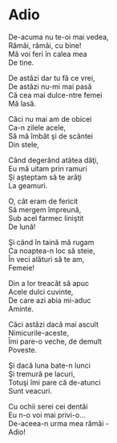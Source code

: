 Adio
====

De-acuma nu te-oi mai vedea,  
Rămâi, rămâi, cu bine!  
Mă voi feri în calea mea  
De tine.

De astăzi dar tu fă ce vrei,  
De astăzi nu-mi mai pasă  
Că cea mai dulce-ntre femei  
Mă lasă.

Căci nu mai am de obicei  
Ca-n zilele acele,  
Să mă îmbăt şi de scântei  
Din stele,

Când degerând atâtea dăţi,  
Eu mă uitam prin ramuri  
Şi aşteptam să te arăţi  
La geamuri.

O, cât eram de fericit  
Să mergem împreună,  
Sub acel farmec liniştit  
De lună!

Şi când în taină mă rugam  
Ca noaptea-n loc să steie,  
În veci alături să te am,  
Femeie!

Din a lor treacăt să apuc  
Acele dulci cuvinte,  
De care azi abia mi-aduc  
Aminte.

Căci astăzi dacă mai ascult  
Nimicurile-aceste,  
Îmi pare-o veche, de demult  
Poveste.

Şi dacă luna bate-n lunci  
Şi tremură pe lacuri,  
Totuşi îmi pare că de-atunci  
Sunt veacuri.

Cu ochii serei cei dentâi  
Eu n-o voi mai privi-o...  
De-aceea-n urma mea rămâi -  
Adio!

